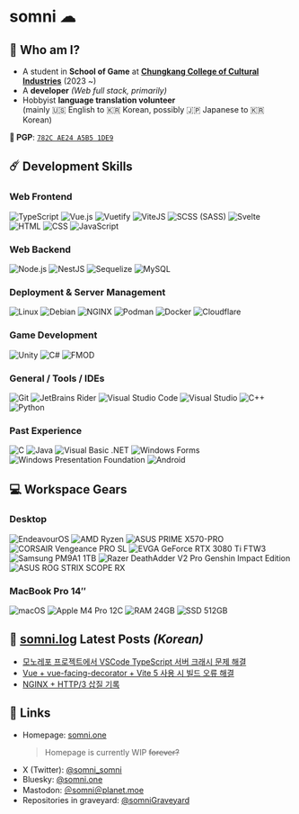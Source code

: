 somni ☁
=======

🤤 Who am I?
------------
  * A student in **School of Game** at [**Chungkang College of Cultural Industries**](https://ck.ac.kr) (2023 ~)
  * A **developer** *(Web full stack, primarily)*
  * Hobbyist **language translation volunteer**  
    (mainly 🇺🇸 English to 🇰🇷 Korean, possibly 🇯🇵 Japanese to 🇰🇷 Korean)

  **🔑 PGP**: [`782C AE24 A5B5 1DE9`](https://keybase.io/somnisomni)

☄️ Development Skills
---------------------
### Web Frontend
  ![TypeScript](https://img.shields.io/badge/TypeScript-3178C6?style=for-the-badge&logo=TypeScript&logoColor=FAF9F8)
  ![Vue.js](https://img.shields.io/badge/Vue.js-40B883?style=for-the-badge&logo=Vuedotjs&logoColor=white)
  ![Vuetify](https://img.shields.io/badge/Vuetify-1867C0?style=for-the-badge&logo=Vuetify&logoColor=white)
  ![ViteJS](https://img.shields.io/badge/ViteJS-8A75FE?style=for-the-badge&logo=Vite&logoColor=white&labelColor=8A75FE&color=3595BD)
  ![SCSS (SASS)](https://img.shields.io/badge/SCSS-CC6699?style=for-the-badge&logo=SASS&logoColor=white)
  ![Svelte](https://img.shields.io/badge/Svelte-FF4513?style=for-the-badge&logo=Svelte&logoColor=white)
  ![HTML](https://img.shields.io/badge/HTML-E5532F?style=for-the-badge&logo=HTML5&logoColor=white)
  ![CSS](https://img.shields.io/badge/CSS-1375BB?style=for-the-badge&logo=CSS3&logoColor=white)
  ![JavaScript](https://img.shields.io/badge/JavaScript-F7DF1E?style=for-the-badge&logo=JavaScript&logoColor=black)

### Web Backend
  ![Node.js](https://img.shields.io/badge/Node.js-87CF34?style=for-the-badge&logo=Nodedotjs&logoColor=white)
  ![NestJS](https://img.shields.io/badge/NestJS-DB234B?style=for-the-badge&logo=NestJS&logoColor=white)
  ![Sequelize](https://img.shields.io/badge/Sequelize-2E3B69?style=for-the-badge&logo=Sequelize&logoColor=white)
  ![MySQL](https://img.shields.io/badge/MySQL-02758F?style=for-the-badge&logo=MySQL&logoColor=white)

### Deployment & Server Management
  ![Linux](https://img.shields.io/badge/Linux-FABE23?style=for-the-badge&logo=Linux&logoColor=0A0A0C)
  ![Debian](https://img.shields.io/badge/Debian-D0074E?style=for-the-badge&logo=Debian&logoColor=white)
  ![NGINX](https://img.shields.io/badge/NGINX-199940?style=for-the-badge&logo=NGINX&logoColor=white)
  ![Podman](https://img.shields.io/badge/Podman-8D32AC?style=for-the-badge&logo=Podman&logoColor=white)
  ![Docker](https://img.shields.io/badge/Docker-2468EE?style=for-the-badge&logo=Docker&logoColor=white)
  ![Cloudflare](https://img.shields.io/badge/Cloudflare-F18229?style=for-the-badge&logo=Cloudflare&logoColor=white)

### Game Development
  ![Unity](https://img.shields.io/badge/Unity-080808?style=for-the-badge&logo=Unity&logoColor=white)
  ![C#](https://img.shields.io/badge/C%23-5128D5?style=for-the-badge&logo=dotnet&logoColor=white)
  ![FMOD](https://img.shields.io/badge/FMOD-000000?style=for-the-badge&logo=FMOD&logoColor=white)

### General / Tools / IDEs
  ![Git](https://img.shields.io/badge/Git-F1563B?style=for-the-badge&logo=Git&logoColor=white)
  ![JetBrains Rider](https://img.shields.io/badge/Rider-000000?style=for-the-badge&logo=Rider&logoColor=white)
  ![Visual Studio Code](https://img.shields.io/badge/Visual%20Studio%20Code-1671B0?style=for-the-badge&logo=VisualStudioCode&logoColor=white)
  ![Visual Studio](https://img.shields.io/badge/Visual%20Studio-673B99?style=for-the-badge&logo=VisualStudio&logoColor=white)
  ![C++](https://img.shields.io/badge/C%2B%2B-004283?style=for-the-badge&logo=Cplusplus&logoColor=white)
  ![Python](https://img.shields.io/badge/Python-FFE874?style=for-the-badge&logo=Python&logoColor=white&labelColor=2D6999)

### Past Experience
  ![C](https://img.shields.io/badge/C-01589C?style=for-the-badge&logo=C&logoColor=white)
  ![Java](https://img.shields.io/badge/Java-5283A2?style=for-the-badge&logo=Oracle&logoColor=white)
  ![Visual Basic .NET](https://img.shields.io/badge/Visual%20Basic%20.NET-1365A4?style=for-the-badge&logo=dotnet&logoColor=white)
  ![Windows Forms](https://img.shields.io/badge/Windows%20Forms-1365A4?style=for-the-badge&logo=dotnet&logoColor=white)
  ![Windows Presentation Foundation](https://img.shields.io/badge/WPF-1365A4?style=for-the-badge&logo=dotnet&logoColor=white)
  ![Android](https://img.shields.io/badge/Android-3ADC87?style=for-the-badge&logo=Android&logoColor=white)

💻 Workspace Gears
------------------
### Desktop
  ![EndeavourOS](https://img.shields.io/badge/EndeavourOS-7F7FFF?style=for-the-badge&logo=EndeavourOS&logoColor=white)
  ![AMD Ryzen](https://img.shields.io/badge/AMD%20RYZEN-5900X-333333?style=for-the-badge&logo=AMD&logoColor=white&labelColor=ED1C24)
  ![ASUS PRIME X570-PRO](https://img.shields.io/badge/ASUS%20PRIME-X570%20PRO-333333?style=for-the-badge&logo=ASUS&logoColor=white&labelColor=000000)
  ![CORSAIR Vengeance PRO SL](https://img.shields.io/badge/CORSAIR%20Vengeance-PRO%20SL%2032GB-333333?style=for-the-badge&logo=Corsair&logoColor=white&labelColor=000000)
  ![EVGA GeForce RTX 3080 Ti FTW3](https://img.shields.io/badge/EVGA-GeForce%20RTX%203080%20Ti%20FTW3-333333?style=for-the-badge&labelColor=000000)
  ![Samsung PM9A1 1TB](https://img.shields.io/badge/Samsung-PM9A1%201TB-333333?style=for-the-badge&logo=Samsung&logoColor=white&labelColor=1428A0)
  ![Razer DeathAdder V2 Pro Genshin Impact Edition](https://img.shields.io/badge/Razer-DA%20V2%20Pro%20Genshin%20Impact%20Edition-333333?style=for-the-badge&logo=Razer&logoColor=00FF00)
  ![ASUS ROG STRIX SCOPE RX](https://img.shields.io/badge/ASUS%20ROG-STRIX%20SCOPE%20RX-333333?style=for-the-badge&logo=ASUS&logoColor=white&labelColor=000000)

### MacBook Pro 14″
  ![macOS](https://img.shields.io/badge/macOS-000000?style=for-the-badge&logo=Apple&logoColor=white)
  ![Apple M4 Pro 12C](https://img.shields.io/badge/Apple-M4%20Pro%2012C-333333?style=for-the-badge&logo=Apple&logoColor=white&labelColor=000000)
  ![RAM 24GB](https://img.shields.io/badge/RAM-24GB-333333?style=for-the-badge&labelColor=000000)
  ![SSD 512GB](https://img.shields.io/badge/SSD-512GB-333333?style=for-the-badge&labelColor=000000)

📔 [somni.log](https://log.somni.one) Latest Posts *(Korean)*
-------------------------------------------------------------
<!-- BLOG-POST-LIST:START -->
- [모노레포 프로젝트에서 VSCode TypeScript 서버 크래시 문제 해결](https://log.somni.one/tsserver-crash-on-vscode-monorepo/)
- [Vue + vue-facing-decorator + Vite 5 사용 시 빌드 오류 해결](https://log.somni.one/vite-5-build-issue-workaround/)
- [NGINX + HTTP/3 삽질 기록](https://log.somni.one/working-with-nginx-http3/)
<!-- BLOG-POST-LIST:END -->

🔗 Links
--------
  * Homepage: [somni.one](https://somni.one)
    > Homepage is currently WIP <s>forever?</s>
  * X (Twitter): [@somni_somni](https://twitter.com/somni_somni)
  * Bluesky: <a href="https://bsky.app/profile/somni.one">@somni.one</a>
  * Mastodon: <a href="https://planet.moe/@somni" rel="me">＠somni＠planet.moe</a>
  * Repositories in graveyard: [@somniGraveyard](https://github.com/somniGraveyard)

